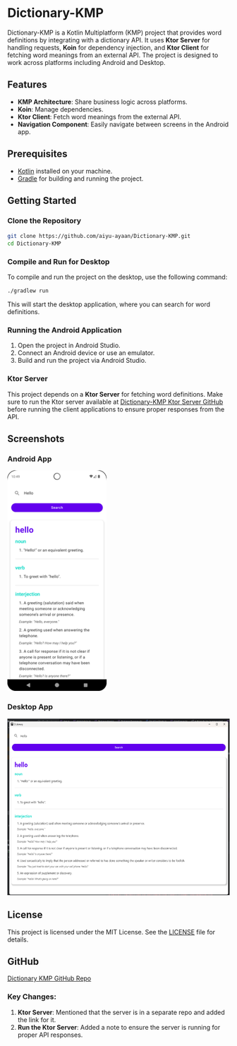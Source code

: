 # Dictionary-KMP

Dictionary-KMP is a Kotlin Multiplatform (KMP) project that provides word definitions by integrating with a dictionary API. It uses **Ktor Server** for handling requests, **Koin** for dependency injection, and **Ktor Client** for fetching word meanings from an external API. The project is designed to work across platforms including Android and Desktop.

## Features

- **KMP Architecture**: Share business logic across platforms.
- **Koin**: Manage dependencies.
- **Ktor Client**: Fetch word meanings from the external API.
- **Navigation Component**: Easily navigate between screens in the Android app.

## Prerequisites

- [Kotlin](https://kotlinlang.org/) installed on your machine.
- [Gradle](https://gradle.org/install/) for building and running the project.

## Getting Started

### Clone the Repository

```bash
git clone https://github.com/aiyu-ayaan/Dictionary-KMP.git
cd Dictionary-KMP
```

### Compile and Run for Desktop

To compile and run the project on the desktop, use the following command:

```bash
./gradlew run
```

This will start the desktop application, where you can search for word definitions.

### Running the Android Application

1. Open the project in Android Studio.
2. Connect an Android device or use an emulator.
3. Build and run the project via Android Studio.

### Ktor Server

This project depends on a **Ktor Server** for fetching word definitions. Make sure to run the Ktor server available at [Dictionary-KMP Ktor Server GitHub](https://github.com/aiyu-ayaan/Dictionary-KMP.git) before running the client applications to ensure proper responses from the API.

## Screenshots

### Android App

<img src="mobile.png" height="500">

### Desktop App

<img src="desktop.png" height="400">


## License

This project is licensed under the MIT License. See the [LICENSE](./LICENSE) file for details.

## GitHub

[Dictionary KMP GitHub Repo](https://github.com/aiyu-ayaan/Dictionary-Ktor-Server.git)

### Key Changes:

1. **Ktor Server**: Mentioned that the server is in a separate repo and added the link for it.
2. **Run the Ktor Server**: Added a note to ensure the server is running for proper API responses.
